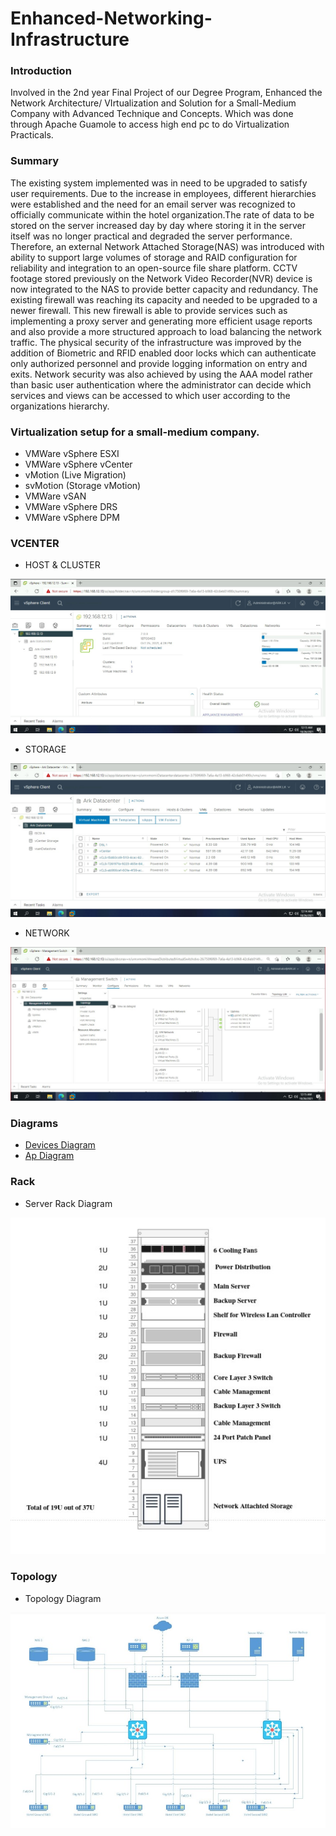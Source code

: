 # Enhanced-Networking-Infrastructure

### Introduction
   Involved in the 2nd year Final Project of our Degree Program, Enhanced the Network Architecture/ VIrtualization and Solution for a Small-Medium Company with Advanced Technique and Concepts. Which was done through Apache Guamole to access high end pc to do Virtualization Practicals.

### Summary

The existing system implemented was in need to be upgraded to satisfy user requirements. Due to the increase in employees, different hierarchies were established and the need for an email server was recognized to officially communicate within the hotel organization.The rate of data to be stored on the server increased day by day where storing it in the server itself was no longer practical and degraded the server performance. Therefore, an external Network Attached Storage(NAS) was introduced with ability to support large volumes of storage and RAID configuration for reliability and integration to an open-source file share platform. CCTV footage stored previously on the Network Video Recorder(NVR) device is now integrated to the NAS to provide better capacity and redundancy. The existing firewall was reaching its capacity and needed to be upgraded to a newer firewall. This new firewall is able to provide services such as implementing a proxy server and generating more efficient usage reports and also provide a more structured approach to load balancing the network traffic. The physical security of the infrastructure was improved by the addition of Biometric and RFID enabled door locks which can authenticate only authorized personnel and provide logging information on entry and exits. Network security was also achieved by using the AAA model rather than basic user
authentication where the administrator can decide which services and views can be accessed to which user according to the organizations hierarchy.



### Virtualization setup for a small-medium company.
- VMWare vSphere ESXI
- VMWare vSphere vCenter
- vMotion (Live Migration) 
- svMotion (Storage vMotion)
- VMWare vSAN
- VMWare vSphere DRS
- VMWare vSphere DPM

 ### VCENTER
 - HOST & CLUSTER
 
 ![Screenshot](./Images/Host.jpg)
 
 - STORAGE
 
 ![Screenshot](./Images/Storage.jpg)
 
 - NETWORK
 
 ![Screenshot](./Images/Network.jpg)
 
### Diagrams
 
 - [Devices Diagram](./Diagrams/DevicesDiagram.pdf)
 - [Ap Diagram](./Diagrams/ApDiagram.pdf)

### Rack

- Server Rack Diagram 
 
 ![Screenshot](./Images/rack.jpg)
 
 ### Topology
 - Topology Diagram
 
 ![Screenshot](./Images/topology.jpg)
 
 
